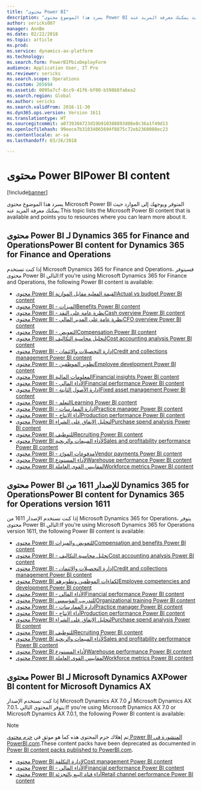 ```yaml
---
title: "محتوى Power BI"
description: "يسرد هذا الموضوع محتوى Power BI المتوفر ويوجهك إلى الموارد حيث يمكنك معرفة المزيد عنه."
author: sericks007
manager: AnnBe
ms.date: 02/22/2018
ms.topic: article
ms.prod: 
ms.service: dynamics-ax-platform
ms.technology: 
ms.search.form: PowerBIPbixDeployForm
audience: Application User, IT Pro
ms.reviewer: sericks
ms.search.scope: Operations
ms.custom: 265694
ms.assetid: 0095a7cf-8cc9-41f6-bf00-b59868fa6ea2
ms.search.region: Global
ms.author: sericks
ms.search.validFrom: 2016-11-30
ms.dyn365.ops.version: Version 1611
ms.translationtype: HT
ms.sourcegitcommit: a0739304723d19b910388893d08e8c36a1f49d13
ms.openlocfilehash: 99eece7b31034065694f8875c72eb2360088ec23
ms.contentlocale: ar-sa
ms.lasthandoff: 03/26/2018

---
```


# <a name="power-bi-content"></a><span data-ttu-id="b8163-103">محتوى Power BI</span><span class="sxs-lookup"><span data-stu-id="b8163-103">Power BI content</span></span>
[!include[banner](../includes/banner.md)]


<span data-ttu-id="b8163-104">يسرد هذا الموضوع محتوى Microsoft Power BI المتوفر ويوجهك إلى الموارد حيث يمكنك معرفة المزيد عنه.</span><span class="sxs-lookup"><span data-stu-id="b8163-104">This topic lists the Microsoft Power BI content that is available and points you to resources where you can learn more about it.</span></span>

## <a name="power-bi-content-for-dynamics-365-for-finance-and-operations"></a><span data-ttu-id="b8163-105">محتوى Power BI لـ Dynamics 365 for Finance and Operations</span><span class="sxs-lookup"><span data-stu-id="b8163-105">Power BI content for Dynamics 365 for Finance and Operations</span></span>
<span data-ttu-id="b8163-106">إذا كنت تستخدم Microsoft Dynamics 365 for Finance and Operations، فسيتوفر محتوى Power BI التالي:</span><span class="sxs-lookup"><span data-stu-id="b8163-106">If you're using Microsoft Dynamics 365 for Finance and Operations, the following Power BI content is available:</span></span>

- [<span data-ttu-id="b8163-107">محتوى Power BI القيمة الفعلية مقابل الموازنة</span><span class="sxs-lookup"><span data-stu-id="b8163-107">Actual vs budget Power BI content</span></span>](ledger-budgets-power-bi.md)
- [<span data-ttu-id="b8163-108">محتوى Power BI - الميزات</span><span class="sxs-lookup"><span data-stu-id="b8163-108">Benefits Power BI content</span></span>](benefits-power-bi.md)
- [<span data-ttu-id="b8163-109">محتوى Power BI - نظرة عامة على النقد</span><span class="sxs-lookup"><span data-stu-id="b8163-109">Cash overview Power BI content</span></span>](../../financials/cash-bank-management/Cash-Overview-Power-BI-content.md)
- [<span data-ttu-id="b8163-110">محتوى Power BI - نظرة عامة على المدير المالي</span><span class="sxs-lookup"><span data-stu-id="b8163-110">CFO overview Power BI content</span></span>](CFO-power-bi.md)
- [<span data-ttu-id="b8163-111">محتوى Power BI - التعويض</span><span class="sxs-lookup"><span data-stu-id="b8163-111">Compensation Power BI content</span></span>](compensation-power-bi.md)
- [<span data-ttu-id="b8163-112">محتوى Power BI لتحليل محاسبة التكاليف</span><span class="sxs-lookup"><span data-stu-id="b8163-112">Cost accounting analysis Power BI content</span></span>](cost-accounting-analysis-content-pack.md) 
- [<span data-ttu-id="b8163-113">محتوى Power BI - إدارة التحصيلات والائتمان</span><span class="sxs-lookup"><span data-stu-id="b8163-113">Credit and collections management Power BI content</span></span>](../../financials/accounts-receivable/credit-collections-power-bi.md)
- [<span data-ttu-id="b8163-114">محتوى Power BI - تطوير الموظفين</span><span class="sxs-lookup"><span data-stu-id="b8163-114">Employee development Power BI content</span></span>](employee-development-PBI.md) 
- [<span data-ttu-id="b8163-115">محتوى Power BI المعلومات المالية</span><span class="sxs-lookup"><span data-stu-id="b8163-115">Financial insights Power BI content</span></span>](financial-insights.md)
- [<span data-ttu-id="b8163-116">محتوى Power BI - الأداء المالي</span><span class="sxs-lookup"><span data-stu-id="b8163-116">Financial performance Power BI content</span></span>](financial-performance-power-bi-content-pack.md)
- [<span data-ttu-id="b8163-117">محتوى Power BI - ‏‫إدارة الأصول الثابتة‬</span><span class="sxs-lookup"><span data-stu-id="b8163-117">Fixed asset management Power BI content</span></span>](../../financials/fixed-assets/Fixed-asset-management-workspace.md)
- [<span data-ttu-id="b8163-118">محتوى Power BI - ‏‫التعلم‬</span><span class="sxs-lookup"><span data-stu-id="b8163-118">Learning Power BI content</span></span>](learning-power-bi.md)
- [<span data-ttu-id="b8163-119">محتوى Power BI - ‏‫إدارة الممارسات‬</span><span class="sxs-lookup"><span data-stu-id="b8163-119">Practice manager Power BI content</span></span>](practice-manager-power-bi.md)
- [<span data-ttu-id="b8163-120">محتوى Power BI - ‏أداء الإنتاج</span><span class="sxs-lookup"><span data-stu-id="b8163-120">Production performance Power BI content</span></span>](production-performance-power-bi.md)
- [<span data-ttu-id="b8163-121">محتوى Power BI لتحليل الإنفاق على الشراء</span><span class="sxs-lookup"><span data-stu-id="b8163-121">Purchase spend analysis Power BI content</span></span>](purchase-content-pack-for-power-bi.md) 
- [<span data-ttu-id="b8163-122">محتوى Power BI للتوظيف</span><span class="sxs-lookup"><span data-stu-id="b8163-122">Recruiting Power BI content</span></span>](recruiting-analysis-power-bi-content-pack.md) 
- [<span data-ttu-id="b8163-123">محتوى Power BI لأداء المبيعات والربحية</span><span class="sxs-lookup"><span data-stu-id="b8163-123">Sales and profitability performance Power BI content</span></span>](sales-profitability-performance-content-pack.md)
- [<span data-ttu-id="b8163-124">محتوى Power BI - ‏‫مدفوعات المورّد‬</span><span class="sxs-lookup"><span data-stu-id="b8163-124">Vendor payments Power BI content</span></span>](../../financials/accounts-payable/Vendor-payments-workspace.md)
- [<span data-ttu-id="b8163-125">محتوى Power BI لأداء المستودع</span><span class="sxs-lookup"><span data-stu-id="b8163-125">Warehouse performance Power BI content</span></span>](warehouse-power-bi-content.md)
- [<span data-ttu-id="b8163-126">محتوى Power BI لمقاييس القوى العاملة</span><span class="sxs-lookup"><span data-stu-id="b8163-126">Workforce metrics Power BI content</span></span>](workforce-analysis-power-bi-content-pack.md)  

## <a name="power-bi-content-for-dynamics-365-for-operations-version-1611"></a><span data-ttu-id="b8163-127">محتوى Power BI للإصدار 1611 من Dynamics 365 for Operations</span><span class="sxs-lookup"><span data-stu-id="b8163-127">Power BI content for Dynamics 365 for Operations version 1611</span></span>
<span data-ttu-id="b8163-128">إذا كنت تستخدم الإصدار 1611 من Microsoft Dynamics 365 for Operations، يتوفر محتوى Power BI التالي:</span><span class="sxs-lookup"><span data-stu-id="b8163-128">If you're using Microsoft Dynamics 365 for Operations version 1611, the following Power BI content is available:</span></span>

- [<span data-ttu-id="b8163-129">محتوى Power BI للتعويض والميزات</span><span class="sxs-lookup"><span data-stu-id="b8163-129">Compensation and benefits Power BI content</span></span>](compensation-and-benefits-analysis-power-bi-content-pack.md)   
- [<span data-ttu-id="b8163-130">محتوى Power BI - تحليل محاسبة التكاليف</span><span class="sxs-lookup"><span data-stu-id="b8163-130">Cost accounting analysis Power BI content</span></span>](cost-accounting-analysis-content-pack.md) 
- [<span data-ttu-id="b8163-131">محتوى Power BI - إدارة التحصيلات والائتمان</span><span class="sxs-lookup"><span data-stu-id="b8163-131">Credit and collections management Power BI content</span></span>](../../financials/accounts-receivable/credit-collections-power-bi.md)
- [<span data-ttu-id="b8163-132">محتوى Power BI لكفاءات الموظفين وتطويرهم</span><span class="sxs-lookup"><span data-stu-id="b8163-132">Employee competencies and development Power BI content</span></span>](employee-competencies-and-development-analysis-power-bi-content-pack.md) 
- [<span data-ttu-id="b8163-133">محتوى Power BI - الأداء المالي</span><span class="sxs-lookup"><span data-stu-id="b8163-133">Financial performance Power BI content</span></span>](financial-performance-power-bi-content-pack.md)
- [<span data-ttu-id="b8163-134">محتوى Power BI للتدريب المؤسسي</span><span class="sxs-lookup"><span data-stu-id="b8163-134">Organizational training Power BI content</span></span>](organizational-training-analysis-power-bi-content-pack.md) 
- [<span data-ttu-id="b8163-135">محتوى Power BI - ‏‫إدارة الممارسات‬</span><span class="sxs-lookup"><span data-stu-id="b8163-135">Practice manager Power BI content</span></span>](practice-manager-power-bi.md)
- [<span data-ttu-id="b8163-136">محتوى Power BI - ‏أداء الإنتاج</span><span class="sxs-lookup"><span data-stu-id="b8163-136">Production performance Power BI content</span></span>](production-performance-power-bi.md)
- [<span data-ttu-id="b8163-137">محتوى Power BI لتحليل الإنفاق على الشراء</span><span class="sxs-lookup"><span data-stu-id="b8163-137">Purchase spend analysis Power BI content</span></span>](purchase-content-pack-for-power-bi.md) 
- [<span data-ttu-id="b8163-138">محتوى Power BI للتوظيف</span><span class="sxs-lookup"><span data-stu-id="b8163-138">Recruiting Power BI content</span></span>](recruiting-analysis-power-bi-content-pack.md) 
- [<span data-ttu-id="b8163-139">محتوى Power BI لأداء المبيعات والربحية</span><span class="sxs-lookup"><span data-stu-id="b8163-139">Sales and profitability performance Power BI content</span></span>](sales-profitability-performance-content-pack.md)
- [<span data-ttu-id="b8163-140">محتوى Power BI لأداء المستودع</span><span class="sxs-lookup"><span data-stu-id="b8163-140">Warehouse performance Power BI content</span></span>](warehouse-power-bi-content.md)
- [<span data-ttu-id="b8163-141">محتوى Power BI لمقاييس القوى العاملة</span><span class="sxs-lookup"><span data-stu-id="b8163-141">Workforce metrics Power BI content</span></span>](workforce-analysis-power-bi-content-pack.md)  

## <a name="power-bi-content-for-microsoft-dynamics-ax"></a><span data-ttu-id="b8163-142">محتوى Power BI لـ Microsoft Dynamics AX</span><span class="sxs-lookup"><span data-stu-id="b8163-142">Power BI content for Microsoft Dynamics AX</span></span>
<span data-ttu-id="b8163-143">إذا كنت تستخدم الإصدار Microsoft Dynamics AX 7.0 أو Microsoft Dynamics AX 7.0.1، يتوفر المحتوى التالي:</span><span class="sxs-lookup"><span data-stu-id="b8163-143">If you're using Microsoft Dynamics AX 7.0 or Microsoft Dynamics AX 7.0.1, the following Power BI content is available:</span></span>

> [!Note]
> <span data-ttu-id="b8163-144">تم إهلاك حزم المحتوى هذه كما هو موثق في [حزم محتوى Power BI المنشورة في PowerBI.com](https://docs.microsoft.com/en-us/dynamics365/unified-operations/dev-itpro/migration-upgrade/deprecated-features#power-bi-content-packs-published-to-powerbicom).</span><span class="sxs-lookup"><span data-stu-id="b8163-144">These content packs have been deprecated as documented in [Power BI content packs published to PowerBI.com](https://docs.microsoft.com/en-us/dynamics365/unified-operations/dev-itpro/migration-upgrade/deprecated-features#power-bi-content-packs-published-to-powerbicom).</span></span>

- [<span data-ttu-id="b8163-145">محتوى Power BI لإدارة التكلفة</span><span class="sxs-lookup"><span data-stu-id="b8163-145">Cost management Power BI content</span></span>](cost-management-content-pack.md)    
- [<span data-ttu-id="b8163-146">محتوى Power BI - الأداء المالي</span><span class="sxs-lookup"><span data-stu-id="b8163-146">Financial performance Power BI content</span></span>](financial-performance-power-bi-content-pack.md)
- [<span data-ttu-id="b8163-147">محتوى Power BI أداء قناة البيع بالتجزئة</span><span class="sxs-lookup"><span data-stu-id="b8163-147">Retail channel performance Power BI content</span></span>](retail-channel-performance-dashboard-power-bi-data.md) 



